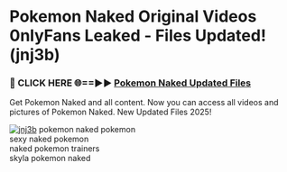 # Pokemon Naked Original Videos 0nlyFans Leaked - Files Updated! (jnj3b)

<h3>🔴 CLICK HERE 🌐==►► <a href="https://tinyurl.com/up5wt9bj" rel="nofollow">Pokemon Naked Updated Files</a></h3>

Get Pokemon Naked and all content. Now you can access all videos and pictures of Pokemon Naked. New Updated Files 2025!

[![jnj3b](https://i.imgur.com/ABiUzMV.gif)](https://tinyurl.com/up5wt9bj)
pokemon naked pokemon<br>
sexy naked pokemon<br>
naked pokemon trainers<br>
skyla pokemon naked